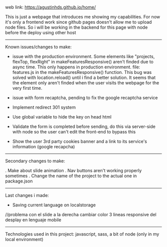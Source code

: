 web link: https://agustinhds.github.io/home/

This is just a webpage that introduces me showing my capabilities. For now it's only a frontend work since github pages doesn't allow me to
upload node files. So i will be working in the backend for this page with node before the deploy using other host

----------------------------------------------------------------------------------------------------------------------------
Known issues/changes to make: 

- issue with the production environment. Some elements like "projects, flexTop, flexRight" in makeFeaturesResponsive() aren't finded due to async time. This only happens in production environment.
  file: features.js in the makeFeaturesResponsive() function.
  This bug was solved with location.reload() until i find a better solution. It seems that the element only aren't finded when the user visits the webpage for the very first time.

- issue with form recaptcha, pending to fix the google recaptcha service

- Implement redirect 301 system

- Use global variable to hide the key on head html

- Validate the form is completed before sending, do this via server-side with node so the user can't edit the front-end to bypass this

- Show the user 3rd party cookies banner and a link to its service's information (google recapcha)

----------------------------------------------------------------------------------------------------------------------------
Secondary changes to make:

. Make about slide animation
. Nav buttons aren't working properly sometimes
. Change the name of the project to the actual one in package.json

----------------------------------------------------------------------------------------------------------------------------
Last changes i made:

- Saving current language on localstorage

 //problema con el slide  a la derecha
 cambiar color 3 lineas responsive del desplay en lenguaje mobile
 


----------------------------------------------------------------------------------------------------------------------------
Technologies used in this project:
javascript, sass, a bit of node (only in my local environment)
